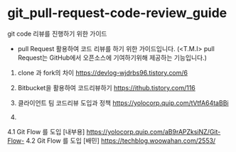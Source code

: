 # git_pull-request-code-review_guide
git code 리뷰를 진행하기 위한 가이드

-  pull Request 활용하여 코드 리뷰를 하기 위한 가이드입니다. 
(<T.M.I> pull Request는 GitHub에서 오픈소스에 기여하기위해 제공하는 기능입니다.)

1. clone 과 fork의 차이 https://devlog-wjdrbs96.tistory.com/6

2. Bitbucket을 활용하여 코드리뷰하기 https://ithub.tistory.com/116

3. 클라이언트 팀 코드리뷰 도입과 정책 https://yolocorp.quip.com/tVtfA64taBBi

4. 
  4.1 Git Flow 를 도입 [내부용] https://yolocorp.quip.com/aB9rAPZksiNZ/Git-Flow-
  4.2 Git Flow 를 도입 [배민] https://techblog.woowahan.com/2553/

